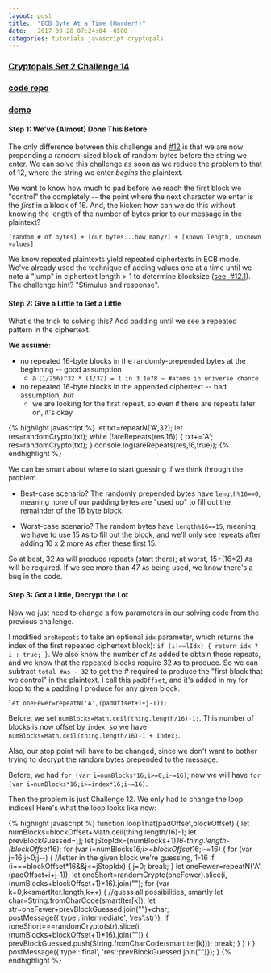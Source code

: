 ```yaml
---
layout: post
title:  "ECB Byte At a Time (Harder!)"
date:   2017-09-28 07:24:04 -0500
categories: tutorials javascript cryptopals
---
```


### [Cryptopals Set 2 Challenge 14](https://cryptopals.com/sets/2/challenges/14)
### [code repo](https://github.com/thmsdnnr/cryptopals/tree/master/s2c14)
### [demo](https://thmsdnnr.github.io/cryptopals/s2c14/)

#### Step 1: We've (Almost) Done This Before

The only difference between this challenge and [#12](https://thmsdnnr.github.io/tutorials/javascript/cryptopals/2017/09/26/cryptopals-set2-challenge-12-byte-at-a-time-ecb-decryption.html) is that we are now prepending a random-sized block of random bytes before the string we enter. We can solve this challenge as soon as we reduce the problem to that of 12, where the string we enter *begins* the plaintext.

We want to know how much to pad before we reach the first block we "control" the completely -- the point where the next character we enter is the *first* in a block of 16. And, the kicker: how can we do this without knowing the length of the number of bytes prior to our message in the plaintext?

`[random # of bytes] + [our bytes...how many?] + [known length, unknown values]`

We know repeated plaintexts yield repeated ciphertexts in ECB mode. We've already used the technique of adding values one at a time until we note a "jump" in ciphertext length > 1 to determine blocksize ([see: #12.1](https://thmsdnnr.github.io/tutorials/javascript/cryptopals/2017/09/26/cryptopals-set2-challenge-12-byte-at-a-time-ecb-decryption.html#step-1-whats-my-blocksize-again)). The challenge hint? "Stimulus and response".

#### Step 2: Give a Little to Get a Little

What's the trick to solving this? Add padding until we see a repeated pattern in the ciphertext.

**We assume:**

* no repeated 16-byte blocks in the randomly-prepended bytes at the beginning -- good assumption
  + a `(1/256)^32 * (1/32) = 1 in 3.1e78 ~ #atoms in universe chance`
* no repeated 16-byte blocks in the appended ciphertext -- bad assumption, *but*
  + we are looking for the first repeat, so even if there are repeats later on, it's okay

{% highlight javascript %}
let txt=repeatN('A',32);
let res=randomCrypto(txt);
while (!areRepeats(res,16)) {
  txt+='A';
  res=randomCrypto(txt);
}
console.log(areRepeats(res,16,true));
{% endhighlight %}

We can be smart about where to start guessing if we think through the problem.

* Best-case scenario? The randomly prepended bytes have `length%16==0`, meaning none of our padding bytes are "used up" to fill out the remainder of the 16 byte block.

* Worst-case scenario? The random bytes have `length%16==15`, meaning we have to use 15 `A`s to fill out the block, and we'll only see repeats after adding 16 x 2 more `A`s after these first 15.

So at best, 32 `A`s will produce repeats (start there); at worst, 15+(16*2) `A`s will be required. If we see more than 47 `A`s being used, we know there's a bug in the code.

#### Step 3: Got a Little, Decrypt the Lot

Now we just need to change a few parameters in our solving code from the previous challenge.

I modified `areRepeats` to take an optional `idx` parameter, which returns the index of the first repeated ciphertext block): `if (i!==lIdx) { return idx ? i : true; }`. We also know the number of `A`s added to obtain these repeats, and we know that the repeated blocks require 32 `A`s to produce. So we can subtract `total #As - 32` to get the # required to produce the "first block that we control" in the plaintext. I call this `padOffset`, and it's added in my for loop to the `A` padding I produce for any given block.

`let oneFewer=repeatN('A',(padOffset+i+j-1));`

Before, we set `numBlocks=Math.ceil(thing.length/16)-1;`. This number of blocks is now offset by `index`, so we have `numBlocks=Math.ceil(thing.length/16)-1 + index;`.

Also, our stop point will have to be changed, since we don't want to bother trying to decrypt the random bytes prepended to the message.

Before, we had `for (var i=numBlocks*16;i>=0;i-=16)`; now we will have `for (var i=numBlocks*16;i>=index*16;i-=16)`.

Then the problem is just Challenge 12. We only had to change the loop indices! Here's what the loop looks like now:

{% highlight javascript %}
function loopThat(padOffset,blockOffset) {
  let numBlocks=blockOffset+Math.ceil(thing.length/16)-1;
  let prevBlockGuessed=[];
  let jStopIdx=(numBlocks+1)*16-thing.length-(blockOffset*16);
  for (var i=numBlocks*16;i>=blockOffset*16;i-=16) {
    for (var j=16;j>0;j--) { //letter in the given block we're guessing, 1-16
      if (i===blockOffset*16&&j<=jStopIdx) { j=0; break; }
      let oneFewer=repeatN('A',(padOffset+i+j-1));
      let oneShort=randomCrypto(oneFewer).slice(i,(numBlocks+blockOffset+1)*16).join("");
      for (var k=0;k<smartIter.length;k++) { //guess all possibilities, smartly
        let char=String.fromCharCode(smartIter[k]);
        let str=oneFewer+prevBlockGuessed.join("")+char;
        postMessage({'type':'intermediate', 'res':str});
        if (oneShort===randomCrypto(str).slice(i,(numBlocks+blockOffset+1)*16).join("")) {
          prevBlockGuessed.push(String.fromCharCode(smartIter[k]));
          break;
        }
      }
    }
  }
  postMessage({'type':'final', 'res':prevBlockGuessed.join("")});
}
{% endhighlight %}
